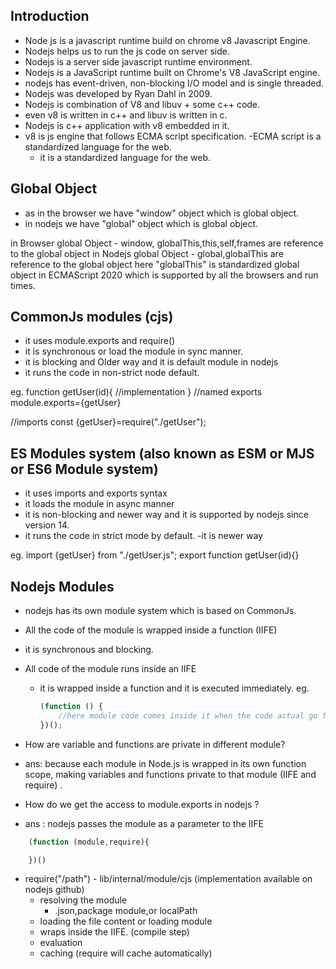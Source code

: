 ## Introduction

- Node js is a javascript runtime build on chrome v8 Javascript Engine.
- Nodejs helps us to run the js code on server side.
- Nodejs is a server side javascript runtime environment.
- Nodejs is a JavaScript runtime built on Chrome's V8 JavaScript engine.
- nodejs has event-driven, non-blocking I/O model and is single threaded.
- Nodejs was developed by Ryan Dahl in 2009.
- Nodejs is combination of V8 and libuv + some c++ code.
- even v8 is written in c++ and libuv is written in c.
- Nodejs is c++ application with v8 embedded in it.
- v8 is js engine that follows ECMA script specification.
  -ECMA script is a standardized language for the web.
  - it is a standardized language for the web.

## Global Object

- as in the browser we have "window" object which is global object.
- in nodejs we have "global" object which is global object.

in Browser
global Object - window, globalThis,this,self,frames are reference to the global object
in Nodejs
global Object - global,globalThis are reference to the global object
here "globalThis" is standardized global object in ECMAScript 2020 which is supported by all the browsers and run times.

<!-- Module System  -->

## CommonJs modules (cjs)

- it uses module.exports and require()
- it is synchronous or load the module in sync manner.
- it is blocking and Older way and it is default module in nodejs
- it runs the code in non-strict node default.

eg.
function getUser(id){
//implementation
}
//named exports
module.exports={getUser}

//imports
const {getUser}=require("./getUser");

## ES Modules system (also known as ESM or MJS or ES6 Module system)

- it uses imports and exports syntax
- it loads the module in async manner
- it is non-blocking and newer way and it is supported by nodejs since version 14.
- it runs the code in strict mode by default.
  -it is newer way

eg.
import {getUser} from "./getUser.js";
export function getUser(id){}

## Nodejs Modules

- nodejs has its own module system which is based on CommonJs.
- All the code of the module is wrapped inside a function (IIFE)
- it is synchronous and blocking.

- All code of the module runs inside an IIFE

  - it is wrapped inside a function and it is executed immediately.
    eg.

    ```js
    (function () {
    	//here module code comes inside it when the code actual go for the execution (V8).
    })();
    ```

- How are variable and functions are private in different module?
- ans: because each module in Node.js is wrapped in its own function scope, making variables and functions private to that module (IIFE and require) .

- How do we get the access to module.exports in nodejs ?
- ans : nodejs passes the module as a parameter to the IIFE

````js
    (function (module,require){

    })()
````
- require("/path") - lib/internal/module/cjs (implementation available on nodejs github)
    - resolving the module 
       - .json,package module,or localPath 
    - loading the file content or loading module
    - wraps inside the  IIFE. (compile step)
    - evaluation
    - caching (require will cache automatically)

